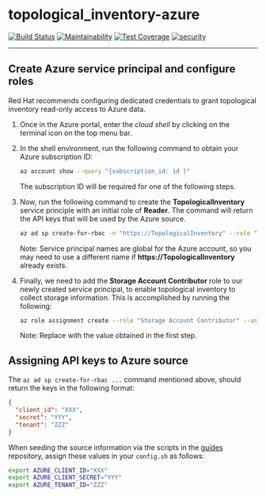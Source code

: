 

# topological_inventory-azure

[![Build Status](https://travis-ci.com/RedHatInsights/topological_inventory-azure.svg?branch=master)](https://travis-ci.com/RedHatInsights/topological_inventory-azure)
[![Maintainability](https://api.codeclimate.com/v1/badges/f02d931e79344fc2481b/maintainability)](https://codeclimate.com/github/RedHatInsights/topological_inventory-azure/maintainability)
[![Test Coverage](https://api.codeclimate.com/v1/badges/f02d931e79344fc2481b/test_coverage)](https://codeclimate.com/github/RedHatInsights/topological_inventory-azure/test_coverage)
[![security](https://hakiri.io/github/RedHatInsights/topological_inventory-azure/master.svg)](https://hakiri.io/github/RedHatInsights/topological_inventory-azure/master)

---

## Create Azure service principal and configure roles

Red Hat recommends configuring dedicated credentials to grant topological inventory read-only access to Azure data.

1. Once in the Azure portal, enter the _cloud shell_ by clicking on the terminal icon on the top menu bar.

2. In the shell environment, run the following command to obtain your Azure subscription ID:
   ```bash
   az account show --query "{subscription_id: id }"
   ```

   The subscription ID will be required for one of the following steps.

3. Now, run the following command to create the __TopologicalInventory__ service principle with an initial role of __Reader__. The command will return the API keys that will be used by the Azure source.

   ```bash
   az ad sp create-for-rbac -n "https://TopologicalInventory" --role "Reader" --query '{"tenant": tenant, "client_id": appId, "secret": password}'
   ```

   Note: Service principal names are global for the Azure account, so you may need to use a different name if __https://TopologicalInventory__ already exists.

4. Finally, we need to add the __Storage Account Contributor__ role to our newly created service principal, to enable topological inventory to collect storage information. This is accomplished by running the following:

   ```bash
   az role assignment create --role "Storage Account Contributor" --assignee https://TopologicalInventory --subscription <SubscriptionID>
   ```

   Note: Replace <SubscriptionID> with the value obtained in the first step.

## Assigning API keys to Azure source

The `az ad sp create-for-rbac ...` command mentioned above, should return the keys in the following format:

```json
{
  "client_id": "XXX",
  "secret": "YYY",
  "tenant": "ZZZ"
}
```

When seeding the source information via the scripts in the [guides](https://github.com/RedHatInsights/topological_inventory-guides) repository, assign these values in your `config.sh` as follows:

```bash
export AZURE_CLIENT_ID="XXX"
export AZURE_CLIENT_SECRET="YYY"
export AZURE_TENANT_ID="ZZZ"
```
